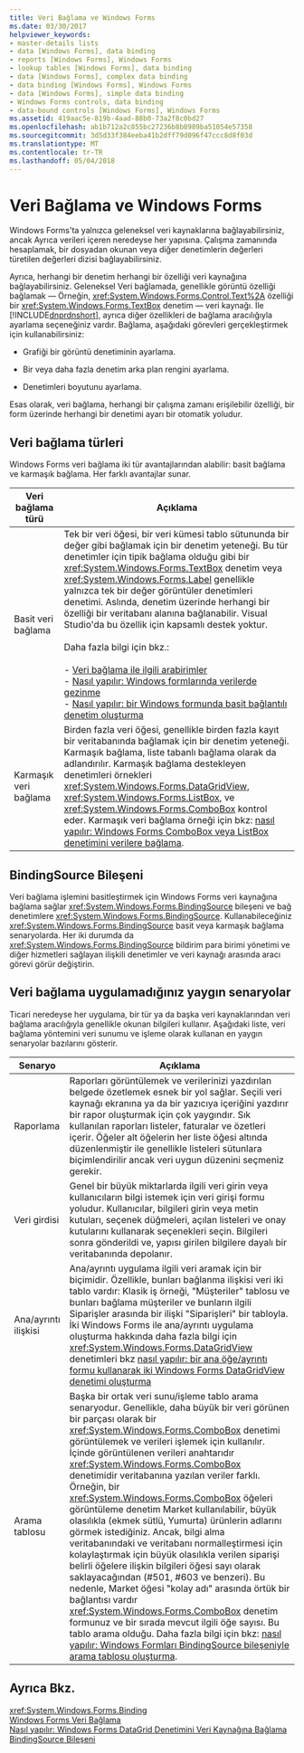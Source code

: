 ```yaml
---
title: Veri Bağlama ve Windows Forms
ms.date: 03/30/2017
helpviewer_keywords:
- master-details lists
- data [Windows Forms], data binding
- reports [Windows Forms], Windows Forms
- lookup tables [Windows Forms], data binding
- data [Windows Forms], complex data binding
- data binding [Windows Forms], Windows Forms
- data [Windows Forms], simple data binding
- Windows Forms controls, data binding
- data-bound controls [Windows Forms], Windows Forms
ms.assetid: 419aac5e-819b-4aad-88b0-73a2f8c0bd27
ms.openlocfilehash: ab1b712a2c855bc27236b8b8989ba51054e57358
ms.sourcegitcommit: 3d5d33f384eeba41b2dff79d096f47ccc8d8f03d
ms.translationtype: MT
ms.contentlocale: tr-TR
ms.lasthandoff: 05/04/2018
---
```

# <a name="data-binding-and-windows-forms"></a>Veri Bağlama ve Windows Forms
Windows Forms'ta yalnızca geleneksel veri kaynaklarına bağlayabilirsiniz, ancak Ayrıca verileri içeren neredeyse her yapısına. Çalışma zamanında hesaplamak, bir dosyadan okunan veya diğer denetimlerin değerleri türetilen değerleri dizisi bağlayabilirsiniz.  
  
 Ayrıca, herhangi bir denetim herhangi bir özelliği veri kaynağına bağlayabilirsiniz. Geleneksel Veri bağlamada, genellikle görüntü özelliği bağlamak — Örneğin, <xref:System.Windows.Forms.Control.Text%2A> özelliği bir <xref:System.Windows.Forms.TextBox> denetim — veri kaynağı. İle [!INCLUDE[dnprdnshort](../../../includes/dnprdnshort-md.md)], ayrıca diğer özellikleri de bağlama aracılığıyla ayarlama seçeneğiniz vardır. Bağlama, aşağıdaki görevleri gerçekleştirmek için kullanabilirsiniz:  
  
-   Grafiği bir görüntü denetiminin ayarlama.  
  
-   Bir veya daha fazla denetim arka plan rengini ayarlama.  
  
-   Denetimleri boyutunu ayarlama.  
  
 Esas olarak, veri bağlama, herhangi bir çalışma zamanı erişilebilir özelliği, bir form üzerinde herhangi bir denetimi ayarı bir otomatik yoludur.  
  
## <a name="types-of-data-binding"></a>Veri bağlama türleri  
 Windows Forms veri bağlama iki tür avantajlarından alabilir: basit bağlama ve karmaşık bağlama. Her farklı avantajlar sunar.  
  
|Veri bağlama türü|Açıklama|  
|--------------------------|-----------------|  
|Basit veri bağlama|Tek bir veri öğesi, bir veri kümesi tablo sütununda bir değer gibi bağlamak için bir denetim yeteneği. Bu tür denetimler için tipik bağlama olduğu gibi bir <xref:System.Windows.Forms.TextBox> denetim veya <xref:System.Windows.Forms.Label> genellikle yalnızca tek bir değer görüntüler denetimleri denetimi. Aslında, denetim üzerinde herhangi bir özelliği bir veritabanı alanına bağlanabilir. Visual Studio'da bu özellik için kapsamlı destek yoktur.<br /><br /> Daha fazla bilgi için bkz.:<br /><br /> -   [Veri bağlama ile ilgili arabirimler](../../../docs/framework/winforms/interfaces-related-to-data-binding.md)<br />-   [Nasıl yapılır: Windows formlarında verilerde gezinme](../../../docs/framework/winforms/how-to-navigate-data-in-windows-forms.md)<br />-   [Nasıl yapılır: bir Windows formunda basit bağlantılı denetim oluşturma](../../../docs/framework/winforms/how-to-create-a-simple-bound-control-on-a-windows-form.md)|  
|Karmaşık veri bağlama|Birden fazla veri öğesi, genellikle birden fazla kayıt bir veritabanında bağlamak için bir denetim yeteneği. Karmaşık bağlama, liste tabanlı bağlama olarak da adlandırılır. Karmaşık bağlama destekleyen denetimleri örnekleri <xref:System.Windows.Forms.DataGridView>, <xref:System.Windows.Forms.ListBox>, ve <xref:System.Windows.Forms.ComboBox> kontrol eder. Karmaşık veri bağlama örneği için bkz: [nasıl yapılır: Windows Forms ComboBox veya ListBox denetimini verilere bağlama](../../../docs/framework/winforms/controls/how-to-bind-a-windows-forms-combobox-or-listbox-control-to-data.md).|  
  
## <a name="bindingsource-component"></a>BindingSource Bileşeni  
 Veri bağlama işlemini basitleştirmek için Windows Forms veri kaynağına bağlama sağlar <xref:System.Windows.Forms.BindingSource> bileşeni ve bağ denetimlere <xref:System.Windows.Forms.BindingSource>. Kullanabileceğiniz <xref:System.Windows.Forms.BindingSource> basit veya karmaşık bağlama senaryolarda. Her iki durumda da <xref:System.Windows.Forms.BindingSource> bildirim para birimi yönetimi ve diğer hizmetleri sağlayan ilişkili denetimler ve veri kaynağı arasında aracı görevi görür değiştirin.  
  
## <a name="common-scenarios-that-employ-data-binding"></a>Veri bağlama uygulamadığınız yaygın senaryolar  
 Ticari neredeyse her uygulama, bir tür ya da başka veri kaynaklarından veri bağlama aracılığıyla genellikle okunan bilgileri kullanır. Aşağıdaki liste, veri bağlama yöntemini veri sunumu ve işleme olarak kullanan en yaygın senaryolar bazılarını gösterir.  
  
|Senaryo|Açıklama|  
|--------------|-----------------|  
|Raporlama|Raporları görüntülemek ve verilerinizi yazdırılan belgede özetlemek esnek bir yol sağlar. Seçili veri kaynağı ekranına ya da bir yazıcıya içeriğini yazdırır bir rapor oluşturmak için çok yaygındır. Sık kullanılan raporları listeler, faturalar ve özetleri içerir. Öğeler alt öğelerin her liste öğesi altında düzenlenmiştir ile genellikle listeleri sütunlara biçimlendirilir ancak veri uygun düzenini seçmeniz gerekir.|  
|Veri girdisi|Genel bir büyük miktarlarda ilgili veri girin veya kullanıcıların bilgi istemek için veri girişi formu yoludur. Kullanıcılar, bilgileri girin veya metin kutuları, seçenek düğmeleri, açılan listeleri ve onay kutularını kullanarak seçenekleri seçin. Bilgileri sonra gönderildi ve, yapısı girilen bilgilere dayalı bir veritabanında depolanır.|  
|Ana/ayrıntı ilişkisi|Ana/ayrıntı uygulama ilgili veri aramak için bir biçimidir. Özellikle, bunları bağlanma ilişkisi veri iki tablo vardır: Klasik iş örneği, "Müşteriler" tablosu ve bunları bağlama müşteriler ve bunların ilgili Siparişler arasında bir ilişki "Siparişleri" bir tabloyla. İki Windows Forms ile ana/ayrıntı uygulama oluşturma hakkında daha fazla bilgi için <xref:System.Windows.Forms.DataGridView> denetimleri bkz [nasıl yapılır: bir ana öğe/ayrıntı formu kullanarak iki Windows Forms DataGridView denetimi oluşturma](../../../docs/framework/winforms/controls/create-a-master-detail-form-using-two-datagridviews.md)|  
|Arama tablosu|Başka bir ortak veri sunu/işleme tablo arama senaryodur. Genellikle, daha büyük bir veri görünen bir parçası olarak bir <xref:System.Windows.Forms.ComboBox> denetimi görüntülemek ve verileri işlemek için kullanılır. İçinde görüntülenen verileri anahtarıdır <xref:System.Windows.Forms.ComboBox> denetimidir veritabanına yazılan veriler farklı. Örneğin, bir <xref:System.Windows.Forms.ComboBox> öğeleri görüntüleme denetim Market kullanılabilir, büyük olasılıkla (ekmek sütlü, Yumurta) ürünlerin adlarını görmek istediğiniz. Ancak, bilgi alma veritabanındaki ve veritabanı normalleştirmesi için kolaylaştırmak için büyük olasılıkla verilen siparişi belirli öğelere ilişkin bilgileri öğesi sayı olarak saklayacağından (#501, #603 ve benzeri). Bu nedenle, Market öğesi "kolay adı" arasında örtük bir bağlantısı vardır <xref:System.Windows.Forms.ComboBox> denetim formunuz ve bir sırada mevcut ilgili öğe sayısı. Bu tablo arama olduğu. Daha fazla bilgi için bkz: [nasıl yapılır: Windows Formları BindingSource bileşeniyle arama tablosu oluşturma](../../../docs/framework/winforms/controls/how-to-create-a-lookup-table-with-the-windows-forms-bindingsource-component.md).|  
  
## <a name="see-also"></a>Ayrıca Bkz.  
 <xref:System.Windows.Forms.Binding>  
 [Windows Forms Veri Bağlama](../../../docs/framework/winforms/windows-forms-data-binding.md)  
 [Nasıl yapılır: Windows Forms DataGrid Denetimini Veri Kaynağına Bağlama](../../../docs/framework/winforms/controls/how-to-bind-the-windows-forms-datagrid-control-to-a-data-source.md)  
 [BindingSource Bileşeni](../../../docs/framework/winforms/controls/bindingsource-component.md)
